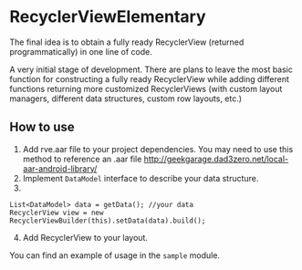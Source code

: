 # RecyclerViewElementary
The final idea is to obtain a fully ready RecyclerView (returned programmatically) in one line of code.

A very initial stage of development. There are plans to leave the most basic function for constructing a fully ready RecyclerView while adding different functions returning more customized RecyclerViews (with custom layout managers, different data structures, custom row layouts, etc.)

## How to use
1. Add rve.aar file to your project dependencies.
You may need to use this method to reference an .aar file http://geekgarage.dad3zero.net/local-aar-android-library/
2. Implement `DataModel` interface to describe your data structure.
3.
```
List<DataModel> data = getData(); //your data
RecyclerView view = new RecyclerViewBuilder(this).setData(data).build();
```
4. Add RecyclerView to your layout.

You can find an example of usage in the `sample` module.
